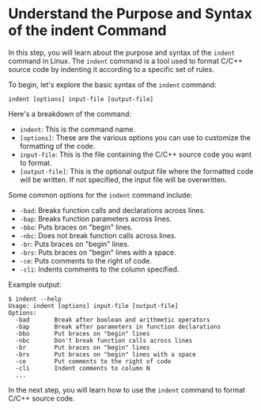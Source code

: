 # Understand the Purpose and Syntax of the indent Command

In this step, you will learn about the purpose and syntax of the `indent` command in Linux. The `indent` command is a tool used to format C/C++ source code by indenting it according to a specific set of rules.

To begin, let's explore the basic syntax of the `indent` command:

```
indent [options] input-file [output-file]
```

Here's a breakdown of the command:

- `indent`: This is the command name.
- `[options]`: These are the various options you can use to customize the formatting of the code.
- `input-file`: This is the file containing the C/C++ source code you want to format.
- `[output-file]`: This is the optional output file where the formatted code will be written. If not specified, the input file will be overwritten.

Some common options for the `indent` command include:

- `-bad`: Breaks function calls and declarations across lines.
- `-bap`: Breaks function parameters across lines.
- `-bbo`: Puts braces on "begin" lines.
- `-nbc`: Does not break function calls across lines.
- `-br`: Puts braces on "begin" lines.
- `-brs`: Puts braces on "begin" lines with a space.
- `-ce`: Puts comments to the right of code.
- `-cli`: Indents comments to the column specified.

Example output:

```
$ indent --help
Usage: indent [options] input-file [output-file]
Options:
  -bad       Break after boolean and arithmetic operators
  -bap       Break after parameters in function declarations
  -bbo       Put braces on "begin" lines
  -nbc       Don't break function calls across lines
  -br        Put braces on "begin" lines
  -brs       Put braces on "begin" lines with a space
  -ce        Put comments to the right of code
  -cli       Indent comments to column N
  ...
```

In the next step, you will learn how to use the `indent` command to format C/C++ source code.
